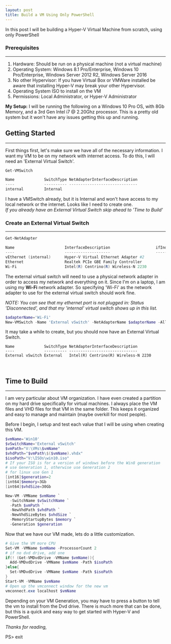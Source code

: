 ```yaml
---
layout: post
title: Build a VM Using Only PowerShell
---
```


In this post I will be building a Hyper-V Virtual Machine from scratch, using only PowerShell
<br>

### Prerequisites

----

1. Hardware: Should be run on a physical machine (not a virtual machine)
2. Operating System: Windows 8.1 Pro/Enterprise, Windows 10 Pro/Enterprise, Windows Server 2012 R2, Windows Server 2016
3. No other Hypervisor: If you have Virtual Box or VMWare installed be aware that installing Hyper-V may break your other Hypervisor.
5. Operating System ISO to install on the VM
4. Permissions: Local Administrator, or Hyper-V Administrator

**My Setup:**
I will be running the following on a Windows 10 Pro OS, with 8Gb Memory, and a 3rd Gen Intel i7 @ 2.20Ghz processor.  This is a pretty old system but it won't have any issues getting this up and running.
<br>

## Getting Started
----

First things first, let's make sure we have all of the necessary information.  I want my VM to be on my network with internet access.
To do this, I will need an 'External Virtual Switch'.

```powershell
Get-VMSwitch

Name             SwitchType NetAdapterInterfaceDescription
----             ---------- ------------------------------
internal         Internal
```

I have a VMSwitch already, but it is Internal and won't have access to my local network or the internet.
Looks like I need to create one.  
*If you already have an External Virtual Switch skip ahead to 'Time to Build'* 
<br>

### Create an External Virtual Switch

---


```powershell
Get-NetAdapter

Name                      InterfaceDescription                    ifIndex Status
----                      --------------------                    ------- ------
vEthernet (internal)      Hyper-V Virtual Ethernet Adapter #2          16 Up
Ethernet                  Realtek PCIe GBE Family Controller            6 Disconnected
Wi-Fi                     Intel(R) Centrino(R) Wireless-N 2230         15 Up
```

The external virtual switch will need to use a physical network adapter in order to access my network and everything on it.
Since I'm on a laptop, I am using my **Wi-Fi** network adapter. So specifying 'Wi-Fi' as the network adapter to use for the external virtual switch should work fine.

*NOTE: You can see that my ethernet port is not plugged in: Status 'Disconnected', and that my 'internal' virtual switch shows up in this list.*

```powershell
$adapterName='Wi-Fi'
New-VMSwitch -Name 'External vSwitch' -NetAdapterName $adapterName -AllowManagementOS $true
``` 

It may take a while to create, but you should now have an External Virtual Switch.
```
Name             SwitchType NetAdapterInterfaceDescription
----             ---------- ------------------------------
External vSwitch External   Intel(R) Centrino(R) Wireless-N 2230
```
<br>

## Time to Build

----

I am very particular about VM organization.  I have even created a partition on my hard drive specifically for virtual machines.  I always place the VM files and VHD files for that VM in the same folder.
This keeps it organized and easy to manage and maintain (maybe overkill for most people).

Before I begin, I setup and test each value that I will be using when creating this VM.

```powershell
$vmName='Win10'
$vSwitchName='External vSwitch'
$vmPath="V:\VMs\$vmName"
$vhdPath="$vmPath\$($vmName).vhdx"
$isoPath="V:\ISOs\win10.iso"
# If your ISO is for a version of windows before the Win8 generation
# use Generation 1, otherwise use Generation 2
# for linux use Gen 1
[int16]$generation=2
[int64]$memory=3Gb
[int64]$vhdSize=30Gb

New-VM -VMName $vmName `
  -SwitchName $vSwitchName `
  -Path $vmPath `
  -NewVhdPath $vhdPath `
  -NewVhdSizeBytes $vhdSize `
  -MemoryStartupBytes $memory `
  -Generation $generation

```

Now that we have our VM made, lets do a little customization.

```powershell
# Give the VM more CPU
Set-VM -VMName $vmName -ProcessorCount 2
# if no dvd drive, add one
if(! (Get-VMDvdDrive -VMName $vmName)){
  Add-VMDvdDrive -VMName $vmName -Path $isoPath
}else{
  Set-VMDvdDrive -VMName $vmName -Path $isoPath
}
Start-VM -VMName $vmName
# Open up the vmconnect window for the new vm
vmconnect.exe localhost $vmName
```

Depending on your VM Generation, you may have to press a button to tell the vm to install from the Dvd drive.
There is much more that can be done, but this is a quick and easy way to get started with Hyper-V and PowerShell.


*Thanks for reading,*

PS> exit
